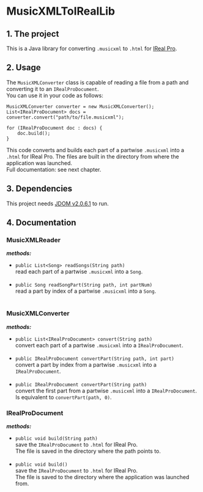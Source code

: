 <h1>MusicXMLToIRealLib</h1>

<h2> 1. The project</h2>

This is a Java library for converting <code>.musicxml</code> to <code>.html</code> for [IReal Pro](https://www.irealpro.com).

<h2>2. Usage</h2>
The <code>MusicXMLConverter</code> class is capable of reading a file from a path and converting it to an <code>IRealProDocument</code>.<br>
You can use it in your code as follows:

    MusicXMLConverter converter = new MusicXMLConverter();
    List<IRealProDocument> docs = converter.convert("path/to/file.musicxml");
    
    for (IRealProDocument doc : docs) {
        doc.build();
    }

This code converts and builds each part of a partwise <code>.musicxml</code> into a <code>.html</code> for IReal Pro. The files are built in the directory from where the application was launched.<br>
Full documentation: see next chapter.

<h2>3. Dependencies</h2>

This project needs [JDOM v2.0.6.1](https://mvnrepository.com/artifact/org.jdom/jdom2/2.0.6.1) to run.

<h2>4. Documentation</h2>

<h3>MusicXMLReader</h3>

<b><i>methods:</i></b>

<ul>
    <li>
    <code>public List&lt;Song> readSongs(String path)</code><br>
    read each part of a partwise <code>.musicxml</code> into a <code>Song</code>.
    </li><br>
    <li>
    <code>public Song readSongPart(String path, int partNum)</code><br>
    read a part by index of a partwise <code>.musicxml</code> into a <code>Song</code>.
    </li><br>
</ul>


<h3>MusicXMLConverter</h3>

<b><i>methods:</i></b>
<ul>
    <li>
    <code>public List&lt;IRealProDocument> convert(String path)</code><br>
    convert each part of a partwise <code>.musicxml</code> into a <code>IRealProDocument</code>.
    </li><br>
    <li>
    <code>public IRealProDocument convertPart(String path, int part)</code><br>
    convert a part by index from a partwise <code>.musicxml</code> into a <code>IRealProDocument</code>.
    </li><br>
    <li>
    <code>public IRealProDocument convertPart(String path)</code><br>
    convert the first part from a partwise <code>.musicxml</code> into a <code>IRealProDocument</code>.<br>
    Is equivalent to <code>convertPart(path, 0)</code>.
    </li>
</ul>


<h3>IRealProDocument</h3>

<b><i>methods:</i></b>

<ul>
    <li>
    <code>public void build(String path)</code><br>
    save the <code>IRealProDocument</code> to <code>.html</code> for IReal Pro.<br>
    The file is saved in the directory where the path points to.
    </li><br>
    <li>
    <code>public void build()</code><br>
    save the <code>IRealProDocument</code> to <code>.html</code> for IReal Pro.<br>
    The file is saved to the directory where the application was launched from.
    </li><br>
</ul>
